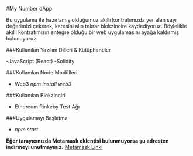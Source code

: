 #My Number dApp

Bu uygulama ile hazırlamış olduğumuz akıllı kontratımızda yer alan sayı değerimizi çekerek, karesini alıp tekrar blokzincire kaydediyoruz. Böylelikle akıllı kontratımızın entegre olduğu bir web uygulamasını ayağa kaldırmış bulunuyoruz. 


###Kullanılan Yazılım Dilleri & Kütüphaneler

-JavaScript (React)
-Solidity


###Kullanılan Node Modülleri

- Web3 *npm install web3*


###Kullanılan Blokzinciri

- Ethereum Rinkeby Test Ağı


###Uygulamayı Başlatma

- *npm start*

**Eğer tarayıcınızda Metamask eklentisi bulunmuyorsa şu adresten indirmeyi unutmayınız.**
[Metamask Linki](https://metamask.io/)
